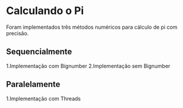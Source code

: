 # Calculando o Pi

Foram implementados três métodos numéricos para cálculo de pi com precisão.

## Sequencialmente

1.Implementação com Bignumber
2.Implementação sem Bignumber

## Paralelamente

1.Implementação com Threads
